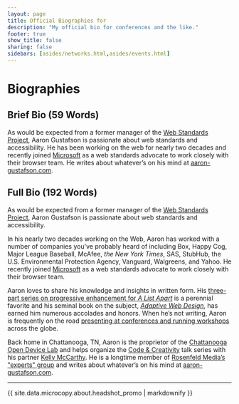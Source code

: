 ```yaml
---
layout: page
title: Official Biographies for
description: "My official bio for conferences and the like."
footer: true
show_title: false
sharing: false
sidebars: [asides/networks.html,asides/events.html]
---
```


# Biographies

## Brief Bio (59 Words)

As would be expected from a former manager of the [Web Standards Project](http://webstandards.org), Aaron Gustafson is passionate about web standards and accessibility. He has been working on the web for nearly two decades and recently joined [Microsoft](http://www.microsoft.com/) as a web standards advocate to work closely with their browser team. He writes about whatever’s on his mind at [aaron-gustafson.com](http://www.aaron-gustafson.com/).


## Full Bio (192 Words)

As would be expected from a former manager of the [Web Standards Project](http://webstandards.org), Aaron Gustafson is passionate about web standards and accessibility.

In his nearly two decades working on the Web, Aaron has worked with a number of companies you’ve probably heard of including Box, Happy Cog, Major League Baseball, McAfee, *the New York Times*, SAS, StubHub, the U.S. Environmental Protection Agency, Vanguard, Walgreens, and Yahoo. He recently joined [Microsoft](http://www.microsoft.com/) as a web standards advocate to work closely with their browser team.

Aaron loves to share his knowledge and insights in written form. His [three-part series on progressive enhancement for *A List Apart*](http://alistapart.com/author/agustafson) is a perennial favorite and his seminal book on the subject, [*Adaptive Web Design*](http://adaptivewebdesign.com), has earned him numerous accolades and honors. When he’s not writing, Aaron is frequently on the road [presenting at conferences and running workshops](http://lanyrd.com/profile/aarongustafson/) across the globe.

Back home in Chattanooga, TN, Aaron is the proprietor of the [Chattanooga Open Device Lab](http://chadevicelab.org) and helps organize the [Code & Creativity](http://codeandcreativity.com) talk series with his partner [Kelly McCarthy](https://twitter.com/ShirleyTemper). He is a longtime member of [Rosenfeld Media’s "experts" group](http://rosenfeldmedia.com/experts/aaron-gustafson/) and writes about whatever’s on his mind at [aaron-gustafson.com](http://www.aaron-gustafson.com/).

<hr>

{{ site.data.microcopy.about.headshot_promo | markdownify }}